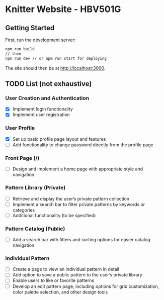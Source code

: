 # Knitter Website - HBV501G

## Getting Started

First, run the development server:

```bash
npm run build
// then
npm run dev // or npm run start for deploying
```

The site should then be at [http://localhost:3000](http://localhost:3000).

## TODO List (not exhaustive)

### User Creation and Authentication
- [x] Implement login functionality
- [x] Implement user registration

### User Profile
- [x] Set up basic profile page layout and features
- [ ] Add functionality to change password directly from the profile page

### Front Page (/)
- [ ] Design and implement a home page with appropriate style and navigation

### Pattern Library (Private)
- [ ] Retrieve and display the user’s private pattern collection
- [ ] Implement a search bar to filter private patterns by keywords or categories
- [ ] Additional functionality (to be specified)

### Pattern Catalog (Public)
- [ ] Add a search bar with filters and sorting options for easier catalog navigation

### Individual Pattern
- [ ] Create a page to view an individual pattern in detail
- [ ] Add option to save a public pattern to the user’s private library
- [ ] Enable users to like or favorite patterns
- [ ] Develop an edit pattern page, including options for grid customization, color palette selection, and other design tools
